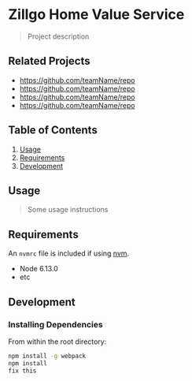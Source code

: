 # Zillgo Home Value Service

> Project description

## Related Projects

  - https://github.com/teamName/repo
  - https://github.com/teamName/repo
  - https://github.com/teamName/repo
  - https://github.com/teamName/repo

## Table of Contents

1. [Usage](#Usage)
1. [Requirements](#requirements)
1. [Development](#development)

## Usage

> Some usage instructions

## Requirements

An `nvmrc` file is included if using [nvm](https://github.com/creationix/nvm).

- Node 6.13.0
- etc

## Development

### Installing Dependencies

From within the root directory:

```sh
npm install -g webpack
npm install
fix this
```

